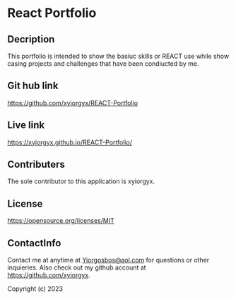# React Portfolio

## Decription
This portfolio is intended to show the basiuc skills or REACT use while show casing projects and challenges that have been condiucted by me. 

## Git hub link
https://github.com/xyiorgyx/REACT-Portfolio

## Live link
https://xyiorgyx.github.io/REACT-Portfolio/

## Contributers
The sole contributor to this application is xyiorgyx.


## License
https://opensource.org/licenses/MIT 


## ContactInfo

Contact me at anytime at Yiorgosbos@aol.com for questions or other inquieries. Also check out my github account at https://github.com/xyiorgyx.

Copyright (c) 2023
 